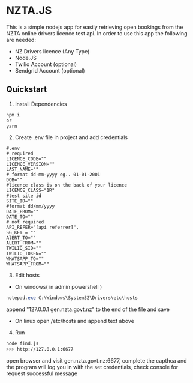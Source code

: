 # NZTA.JS

This is a simple nodejs app for easily retrieving open bookings from the NZTA online drivers licence test api.
In order to use this app the following are needed:

- NZ Drivers licence (Any Type)
- Node.JS
- Twilio Account (optional)
- Sendgrid Account (optional)

## Quickstart

1. Install Dependencies

```bash
npm i
or
yarn
```

2. Create .env file in project and add credentials

```properties
#.env
# required
LICENCE_CODE=""
LICENCE_VERSION=""
LAST_NAME=""
# format dd-mm-yyyy eg.. 01-01-2001
DOB=""
#licence class is on the back of your licence
LICENCE_CLASS="1R"
#test site id
SITE_ID=""
#format dd/mm/yyyy
DATE_FROM=""
DATE_TO=""
# not required
API_REFER="[api referrer]",
SG_KEY = ""
AlERT_TO=""
ALERT_FROM=""
TWILIO_SID=""
TWILIO_TOKEN=""
WHATSAPP_TO=""
WHATSAPP_FROM=""
```

3. Edit hosts

- On windows(
  in admin powershell
  )

```powershell
notepad.exe C:\Windows\System32\Drivers\etc\hosts
```

append "127.0.0.1 gen.nzta.govt.nz" to the end of the file and save

- On linux open /etc/hosts and append text above

4. Run

```bash
node find.js
>>> http://127.0.0.1:6677
```

open browser and visit gen.nzta.govt.nz:6677, complete the capthca and the program will log you in with the set credentials,
check console for request successful message
